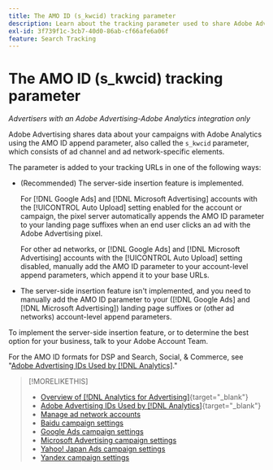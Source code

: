 ```yaml
---
title: The AMO ID (s_kwcid) tracking parameter
description: Learn about the tracking parameter used to share Adobe Advertising data with Adobe Analytics.
exl-id: 3f739f1c-3cb7-40d0-86ab-cf66afe6a06f
feature: Search Tracking
---
```

# The AMO ID (s_kwcid) tracking parameter

*Advertisers with an Adobe Advertising-Adobe Analytics integration only*

<!-- This should go in the Analytics integration chapter > IDs page, under "AMO IDs."  But I'll need to update with when/where to add the code for DSP clients. -->

Adobe Advertising shares data about your campaigns with Adobe Analytics using the AMO ID append parameter, also called the `s_kwcid` parameter, which consists of ad channel and ad network-specific elements. 

<!-- add everything below to IDs page -->

The parameter is added to your tracking URLs in one of the following ways:

* (Recommended) The server-side insertion feature is implemented.

  For [!DNL Google Ads] and [!DNL Microsoft Advertising] accounts with the [!UICONTROL Auto Upload] setting enabled for the account or campaign, the pixel server automatically appends the AMO ID parameter to your landing page suffixes when an end user clicks an ad <!-- click a search ad or views a display ad --> with the Adobe Advertising pixel.

  For other ad networks, or [!DNL Google Ads] and [!DNL Microsoft Advertising] accounts with the [!UICONTROL Auto Upload] setting disabled, manually add the AMO ID parameter to your account-level append parameters, which append it to your base URLs.

* <!-- (Search, Social, & Commerce only) -->The server-side insertion feature isn't implemented, and you need to manually add the AMO ID parameter to your ([!DNL Google Ads] and [!DNL Microsoft Advertising]) landing page suffixes or (other ad networks) account-level append parameters.

To implement the server-side insertion feature, or to determine the best option for your business, talk to your Adobe Account Team.

For the AMO ID formats for DSP and Search, Social, & Commerce, see "[Adobe Advertising IDs Used by [!DNL Analytics]](/help/integrations/analytics/ids.md#amo-id)."

>[!MORELIKETHIS]
>
>* [Overview of [!DNL Analytics for Advertising]](/help/integrations/analytics/overview.md){target="_blank"}
>* [Adobe Advertising IDs Used by [!DNL Analytics]](/help/integrations/analytics/ids.md#amo-id){target="_blank"}
>* [Manage ad network accounts](/help/search-social-commerce/campaign-management/accounts/ad-network-account-manage.md)
>* [Baidu campaign settings](/help/search-social-commerce/campaign-management/campaigns/campaign-settings-baidu.md)
>* [Google Ads campaign settings](/help/search-social-commerce/campaign-management/campaigns/campaign-settings-google.md)
>* [Microsoft Advertising campaign settings](/help/search-social-commerce/campaign-management/campaigns/campaign-settings-microsoft.md)
>* [Yahoo! Japan Ads campaign settings](/help/search-social-commerce/campaign-management/campaigns/campaign-settings-yahoo-japan.md)
>* [Yandex campaign settings](/help/search-social-commerce/campaign-management/campaigns/campaign-settings-yandex.md)
